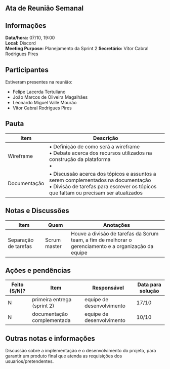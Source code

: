 ## Ata de Reunião Semanal

## Informações
**Data/hora:** 07/10, 19:00  
**Local:** Discord  
**Meeting Purpose:** Planejamento da Sprint 2 
**Secretário:** Vítor Cabral Rodrigues Pires 

## Participantes
Estiveram presentes na reunião:
- Felipe Lacerda Tertuliano
- João Marcos de Oliveira Magalhães
- Leonardo Miguel Valle Mourão
- Vítor Cabral Rodrigues Pires

## Pauta

Item | Descrição
---- | ----
Wireframe | • Definição de como será a wireframe<br>• Debate acerca dos recursos utilizados na construção da plataforma<br>• 
Documentação | • Discussão acerca dos tópicos e assuntos a serem complementados na documentação <br>• Divisão de tarefas para escrever os tópicos que faltam ou precisam ser atualizados


## Notas e Discussões
Item | Quem | Anotações |
---- | ---- | ---- |
Separação de tarefas | Scrum master | Houve a divisão de tarefas da Scrum team, a fim de melhorar o gerenciamento e a organização da equipe |


## Ações e pendências
| Feito (S/N)? | Item | Responsável | Data para solução |
| ---- | ---- | ---- | ---- |
| N | primeira entrega (sprint 2) | equipe de desenvolvimento | 17/10 |
| N | documentação complementada | equipe de desenvolvimento | 10/10 |

## Outras notas e informações
Discussão sobre a implementação e o desenvolvimento do projeto, para garantir um produto final que atenda as requisições dos usuarios/pretendentes.

